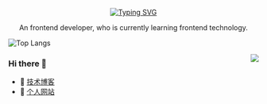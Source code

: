 <p align="center">
 <a href="https://git.io/typing-svg"><img src="https://readme-typing-svg.demolab.com?font=Pacifico&size=30&duration=2500&pause=500&center=true&vCenter=true&width=435&lines=Hi+there+%F0%9F%91%8B;I+am+JP+Chen+%F0%9F%98%B8" alt="Typing SVG" /></a>
</p>

<p align="center">
An frontend developer, who is currently learning frontend technology.
</p>

![Top Langs](https://github-readme-stats.vercel.app/api/top-langs/?username=Mr-Super-X)

<img align="right" src="https://github-readme-stats.vercel.app/api?username=Mr-Super-X&show_icons=true&icon_color=CE1D2D&text_color=718096&bg_color=ffffff&hide_title=true" />

### Hi there  🌅

- :orange_book: [技术博客](https://juejin.cn/user/237150241041912/posts)
- :hammer: [个人网站](https://juejin.cn/user/237150241041912/posts)

  
<!--
**Mr-Super-X/Mr-Super-X** is a ✨ _special_ ✨ repository because its `README.md` (this file) appears on your GitHub profile.

Here are some ideas to get you started:

- 🔭 I’m currently working on ...
- 🌱 I’m currently learning ...
- 👯 I’m looking to collaborate on ...
- 🤔 I’m looking for help with ...
- 💬 Ask me about ...
- 📫 How to reach me: ...
- 😄 Pronouns: ...
- ⚡ Fun fact: ...
-->
